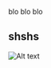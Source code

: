 blo blo blo
## shshs

![Alt text](https://github.com/namakshenas/finquest_challenge/blob/main/task_3/powerbi_finquest_challenge.jpg)

